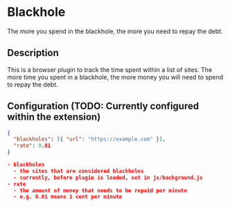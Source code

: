 # Blackhole

The more you spend in the blackhole, the more you need to repay the debt.

## Description

This is a browser plugin to track the time spent within a list of sites.
The more time you spent in a blackhole, the more money you will need to
spend to repay the debt.

## Configuration (TODO: Currently configured within the extension)

```json
{
  "blackholes": [{ "url": "https://example.com" }],
  "rate": 0.01
}

- blackholes
  - the sites that are considered blackholes
  - currently, before plugin is loaded, set in js/background.js
- rate
  - the amount of money that needs to be repaid per minute
  - e.g. 0.01 means 1 cent per minute
```
